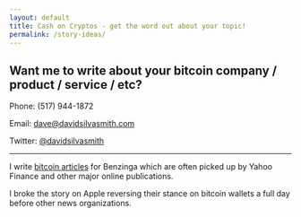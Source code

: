 ```yaml
---
layout: default
title: Cash on Cryptos - get the word out about your topic!
permalink: /story-ideas/
---
```


## Want me to write about your bitcoin company / product / service / etc?

Phone: (517) 944-1872

Email: <dave@davidsilvasmith.com>

Twitter: [@davidsilvasmith](http://www.twitter.com/davidsilvasmith)

---

I write [bitcoin articles](http://www.benzinga.com/author/david-smith) for Benzinga which are often picked up by Yahoo Finance and other major online publications.

I broke the story on Apple reversing their stance on bitcoin wallets a full day before other news organizations.